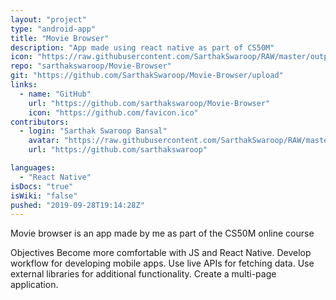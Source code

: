 ```yaml
---
layout: "project"
type: "android-app"
title: "Movie Browser"
description: "App made using react native as part of CS50M"
icon: "https://raw.githubusercontent.com/SarthakSwaroop/RAW/master/output-onlinepngtools%20(3).png"
repo: "sarthakswaroop/Movie-Browser"
git: "https://github.com/SarthakSwaroop/Movie-Browser/upload"
links: 
  - name: "GitHub"
    url: "https://github.com/sarthakswaroop/Movie-Browser"
    icon: "https://github.com/favicon.ico"
contributors: 
  - login: "Sarthak Swaroop Bansal"
    avatar: "https://raw.githubusercontent.com/SarthakSwaroop/RAW/master/mee.jpg"
    url: "https://github.com/sarthakswaroop"

languages: 
  - "React Native"
isDocs: "true"
isWiki: "false"
pushed: "2019-09-28T19:14:28Z"
---
```

Movie browser is an app made by me as part of the CS50M online course

Objectives
Become more comfortable with JS and React Native.
Develop workflow for developing mobile apps.
Use live APIs for fetching data.
Use external libraries for additional functionality.
Create a multi-page application.
